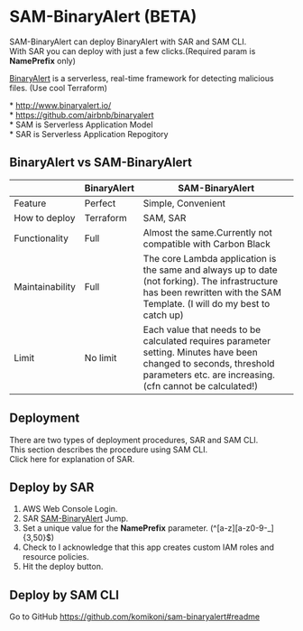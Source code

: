 # SAM-BinaryAlert (BETA)

SAM-BinaryAlert can deploy BinaryAlert with SAR and SAM CLI. \
With SAR you can deploy with just a few clicks.(Required param is **NamePrefix** only) 

[BinaryAlert](http://www.binaryalert.io/) is a serverless, real-time framework for detecting malicious files. (Use cool Terraform) 

\* http://www.binaryalert.io/ \
\* https://github.com/airbnb/binaryalert \
\* SAM is Serverless Application Model\
\* SAR is Serverless Application Repogitory

## BinaryAlert vs SAM-BinaryAlert

|  | BinaryAlert | SAM-BinaryAlert |
| --- | --- | --- |
| Feature | Perfect | Simple, Convenient |
| How to deploy | Terraform | SAM, SAR |
| Functionality | Full | Almost the same.Currently not compatible with Carbon Black |
| Maintainability | Full | The core Lambda application is the same and always up to date (not forking). The infrastructure has been rewritten with the SAM Template. (I will do my best to catch up) |
| Limit | No limit | Each value that needs to be calculated requires parameter setting. Minutes have been changed to seconds, threshold parameters etc. are increasing. (cfn cannot be calculated!) |

## Deployment
There are two types of deployment procedures, SAR and SAM CLI.\
This section describes the procedure using SAM CLI.\
Click here for explanation of SAR.

## Deploy by SAR

1. AWS Web Console Login.
2. SAR [SAM-BinaryAlert](https://console.aws.amazon.com/lambda/home#/create/app?applicationId=arn:aws:serverlessrepo:ap-northeast-1:909044525866:applications/SAM-BinaryAlert) Jump.
3. Set a unique value for the **NamePrefix** parameter. (^[a-z][a-z0-9-_]{3,50}$)
4. Check to I acknowledge that this app creates custom IAM roles and resource policies.
5. Hit the deploy button. 

## Deploy by SAM CLI

Go to GitHub https://github.com/komikoni/sam-binaryalert#readme
